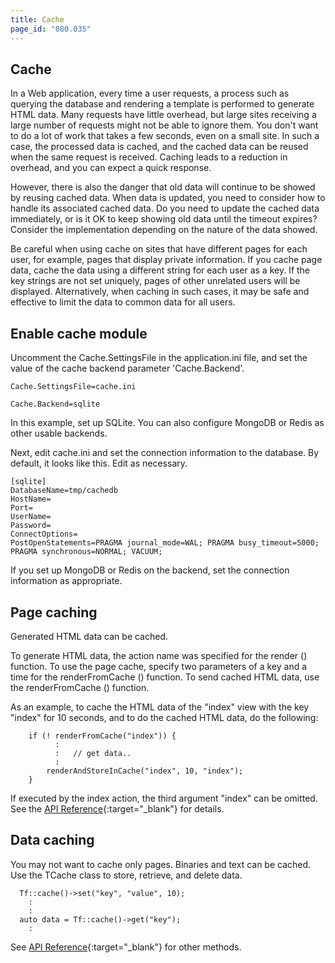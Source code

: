 ```yaml
---
title: Cache
page_id: "080.035"
---
```


## Cache

In a Web application, every time a user requests, a process such as querying the database and rendering a template is performed to generate HTML data. Many requests have little overhead, but large sites receiving a large number of requests might not be able to ignore them. You don't want to do a lot of work that takes a few seconds, even on a small site. In such a case, the processed data is cached, and the cached data can be reused when the same request is received. Caching leads to a reduction in overhead, and you can expect a quick response.

However, there is also the danger that old data will continue to be showed by reusing cached data. When data is updated, you need to consider how to handle its associated cached data. Do you need to update the cached data immediately, or is it OK to keep showing old data until the timeout expires? Consider the implementation depending on the nature of the data showed.

Be careful when using cache on sites that have different pages for each user, for example, pages that display private information. If you cache page data, cache the data using a different string for each user as a key. If the key strings are not set uniquely, pages of other unrelated users will be displayed. Alternatively, when caching in such cases, it may be safe and effective to limit the data to common data for all users.


## Enable cache module

Uncomment the Cache.SettingsFile in the application.ini file, and set the value of the cache backend parameter 'Cache.Backend'.
```
Cache.SettingsFile=cache.ini

Cache.Backend=sqlite
```
In this example, set up SQLite. You can also configure MongoDB or Redis as other usable backends.

Next, edit cache.ini and set the connection information to the database. By default, it looks like this. Edit as necessary.
```
[sqlite]
DatabaseName=tmp/cachedb
HostName=
Port=
UserName=
Password=
ConnectOptions=
PostOpenStatements=PRAGMA journal_mode=WAL; PRAGMA busy_timeout=5000; PRAGMA synchronous=NORMAL; VACUUM;
```

If you set up MongoDB or Redis on the backend, set the connection information as appropriate.

## Page caching

Generated HTML data can be cached.

To generate HTML data, the action name was specified for the render () function. To use the page cache, specify two parameters of a key and a time for the renderFromCache () function. To send cached HTML data, use the renderFromCache () function.

As an example, to cache the HTML data of the "index" view with the key "index" for 10 seconds, and to do the cached HTML data, do the following:
```
    if (! renderFromCache("index")) {
          :
          :   // get data..
          :
        renderAndStoreInCache("index", 10, "index");
    }
```

If executed by the index action, the third argument "index" can be omitted.
See the [API Reference](http://api-reference.treefrogframework.org/classTActionController.html){:target="_blank"} for details.

## Data caching

You may not want to cache only pages. Binaries and text can be cached.
Use the TCache class to store, retrieve, and delete data.

```
  Tf::cache()->set("key", "value", 10);
    :
    :
  auto data = Tf::cache()->get("key");
    :
```

See [API Reference](http://api-reference.treefrogframework.org/classTCache.html){:target="_blank"} for other methods.